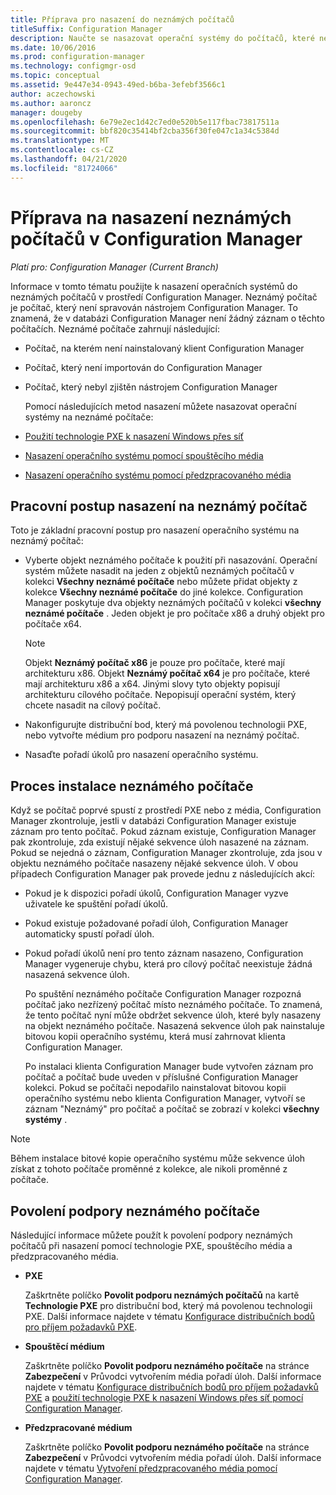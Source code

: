 ```yaml
---
title: Příprava pro nasazení do neznámých počítačů
titleSuffix: Configuration Manager
description: Naučte se nasazovat operační systémy do počítačů, které nejsou spravované pomocí Configuration Manager ve vašem Configuration Manager prostředí.
ms.date: 10/06/2016
ms.prod: configuration-manager
ms.technology: configmgr-osd
ms.topic: conceptual
ms.assetid: 9e447e34-0943-49ed-b6ba-3efebf3566c1
author: aczechowski
ms.author: aaroncz
manager: dougeby
ms.openlocfilehash: 6e79e2ec1d42c7ed0e520b5e117fbac73817511a
ms.sourcegitcommit: bbf820c35414bf2cba356f30fe047c1a34c5384d
ms.translationtype: MT
ms.contentlocale: cs-CZ
ms.lasthandoff: 04/21/2020
ms.locfileid: "81724066"
---
```

# <a name="prepare-for-unknown-computer-deployments-in-configuration-manager"></a>Příprava na nasazení neznámých počítačů v Configuration Manager

*Platí pro: Configuration Manager (Current Branch)*

Informace v tomto tématu použijte k nasazení operačních systémů do neznámých počítačů v prostředí Configuration Manager. Neznámý počítač je počítač, který není spravován nástrojem Configuration Manager. To znamená, že v databázi Configuration Manager není žádný záznam o těchto počítačích. Neznámé počítače zahrnují následující:  

- Počítač, na kterém není nainstalovaný klient Configuration Manager  

- Počítač, který není importován do Configuration Manager  

- Počítač, který nebyl zjištěn nástrojem Configuration Manager  

  Pomocí následujících metod nasazení můžete nasazovat operační systémy na neznámé počítače:  

- [Použití technologie PXE k nasazení Windows přes síť](../deploy-use/use-pxe-to-deploy-windows-over-the-network.md)  

- [Nasazení operačního systému pomocí spouštěcího média](../deploy-use/create-bootable-media.md)  

- [Nasazení operačního systému pomocí předzpracovaného média](../deploy-use/create-prestaged-media.md)  

## <a name="unknown-computer-deployment-workflow"></a>Pracovní postup nasazení na neznámý počítač  
 Toto je základní pracovní postup pro nasazení operačního systému na neznámý počítač:  

-   Vyberte objekt neznámého počítače k použití při nasazování. Operační systém můžete nasadit na jeden z objektů neznámých počítačů v kolekci **Všechny neznámé počítače** nebo můžete přidat objekty z kolekce **Všechny neznámé počítače** do jiné kolekce. Configuration Manager poskytuje dva objekty neznámých počítačů v kolekci **všechny neznámé počítače** . Jeden objekt je pro počítače x86 a druhý objekt pro počítače x64.  

    > [!NOTE]  
    >  Objekt **Neznámý počítač x86** je pouze pro počítače, které mají architekturu x86. Objekt **Neznámý počítač x64** je pro počítače, které mají architekturu x86 a x64. Jinými slovy tyto objekty popisují architekturu cílového počítače. Nepopisují operační systém, který chcete nasadit na cílový počítač.  

-   Nakonfigurujte distribuční bod, který má povolenou technologii PXE, nebo vytvořte médium pro podporu nasazení na neznámý počítač.  

-   Nasaďte pořadí úkolů pro nasazení operačního systému.  

## <a name="unknown-computer-installation-process"></a>Proces instalace neznámého počítače  
 Když se počítač poprvé spustí z prostředí PXE nebo z média, Configuration Manager zkontroluje, jestli v databázi Configuration Manager existuje záznam pro tento počítač. Pokud záznam existuje, Configuration Manager pak zkontroluje, zda existují nějaké sekvence úloh nasazené na záznam. Pokud se nejedná o záznam, Configuration Manager zkontroluje, zda jsou v objektu neznámého počítače nasazeny nějaké sekvence úloh. V obou případech Configuration Manager pak provede jednu z následujících akcí:  

- Pokud je k dispozici pořadí úkolů, Configuration Manager vyzve uživatele ke spuštění pořadí úkolů.  

- Pokud existuje požadované pořadí úloh, Configuration Manager automaticky spustí pořadí úloh.  

- Pokud pořadí úkolů není pro tento záznam nasazeno, Configuration Manager vygeneruje chybu, která pro cílový počítač neexistuje žádná nasazená sekvence úloh.  

  Po spuštění neznámého počítače Configuration Manager rozpozná počítač jako nezřízený počítač místo neznámého počítače. To znamená, že tento počítač nyní může obdržet sekvence úloh, které byly nasazeny na objekt neznámého počítače. Nasazená sekvence úloh pak nainstaluje bitovou kopii operačního systému, která musí zahrnovat klienta Configuration Manager.  

  Po instalaci klienta Configuration Manager bude vytvořen záznam pro počítač a počítač bude uveden v příslušné Configuration Manager kolekci. Pokud se počítači nepodařilo nainstalovat bitovou kopii operačního systému nebo klienta Configuration Manager, vytvoří se záznam "Neznámý" pro počítač a počítač se zobrazí v kolekci **všechny systémy** .  

> [!NOTE]  
>  Během instalace bitové kopie operačního systému může sekvence úloh získat z tohoto počítače proměnné z kolekce, ale nikoli proměnné z počítače.  

##  <a name="enabling-unknown-computer-support"></a><a name="BKMK_EnablingUnknown"></a>Povolení podpory neznámého počítače  
 Následující informace můžete použít k povolení podpory neznámých počítačů při nasazení pomocí technologie PXE, spouštěcího média a předzpracovaného média.  

-   **PXE**  

     Zaškrtněte políčko **Povolit podporu neznámých počítačů** na kartě **Technologie PXE** pro distribuční bod, který má povolenou technologii PXE. Další informace najdete v tématu [Konfigurace distribučních bodů pro příjem požadavků PXE](prepare-site-system-roles-for-operating-system-deployments.md#BKMK_PXEDistributionPoint).  

-   **Spouštěcí médium**  

     Zaškrtněte políčko **Povolit podporu neznámého počítače** na stránce **Zabezpečení** v Průvodci vytvořením média pořadí úloh. Další informace najdete v tématu [Konfigurace distribučních bodů pro příjem požadavků PXE](prepare-site-system-roles-for-operating-system-deployments.md#BKMK_PXEDistributionPoint) a [použití technologie PXE k nasazení Windows přes síť pomocí Configuration Manager](../deploy-use/use-pxe-to-deploy-windows-over-the-network.md).  

-   **Předzpracované médium**  

     Zaškrtněte políčko **Povolit podporu neznámého počítače** na stránce **Zabezpečení** v Průvodci vytvořením média pořadí úloh. Další informace najdete v tématu [Vytvoření předzpracovaného média pomocí Configuration Manager](../deploy-use/create-prestaged-media.md).  
